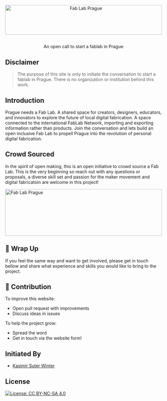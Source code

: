 <p align="center">
  <a href="http://github.com/fablabprg/fablabprg.github.io">
    <img src="https://fablabprg.github.io/img/FabLabPrg_logo.svg" alt="Fab Lab Prague" width="100%" height="96">
  </a>
  <h2 align="center"></h2> 
  <p align="center">An open call to start a fablab in Prague</p>
</p>


## Disclaimer

> The purpose of this site is only to initiate the conversation to start a fablab in Prague. There is no organization or institution behind this work.

## Introduction

Prague needs a Fab Lab. A shared space for creators, designers, educators, and innovators to explore the future of local digital fabrication. A space connected to the international FabLab Network, importing and exporting information rather than products. Join the conversation and lets build an open inclusive Fab Lab to propell Prague into the revolution of personal digital fabrication. 

## Crowd Sourced

In the spirit of open making, this is an open initiative to crowd source a Fab Lab. This is the very beginning so reach out with any questions or proposals, a diverse skill set and passion for the maker movement and digital fabricatoin are welcome in this project! 

<img align="center" src="https://fablabprg.github.io/img/FabLabPrg_Logo-icon.svg" alt="Fab Lab Prague" width="100%" height="150">


## 🚦 Wrap Up

If you feel the same way and want to get involved, please get in touch bellow and share what experience and skills you would like to bring to the project. 

## 🙌 Contribution

To improve this website: 
- Open pull request with improvements
- Discuss ideas in issues

To help the project grow:
- Spread the word
- Get in touch via the website form!

## Initiated By	

 - [Kasimir Suter Winter](kasimirsuterwinter.github.io)
 
## License

[![License: CC BY-NC-SA 4.0](https://img.shields.io/badge/License-CC%20BY--NC--SA%204.0-lightgrey.svg)](https://creativecommons.org/licenses/by-nc-sa/4.0/)
